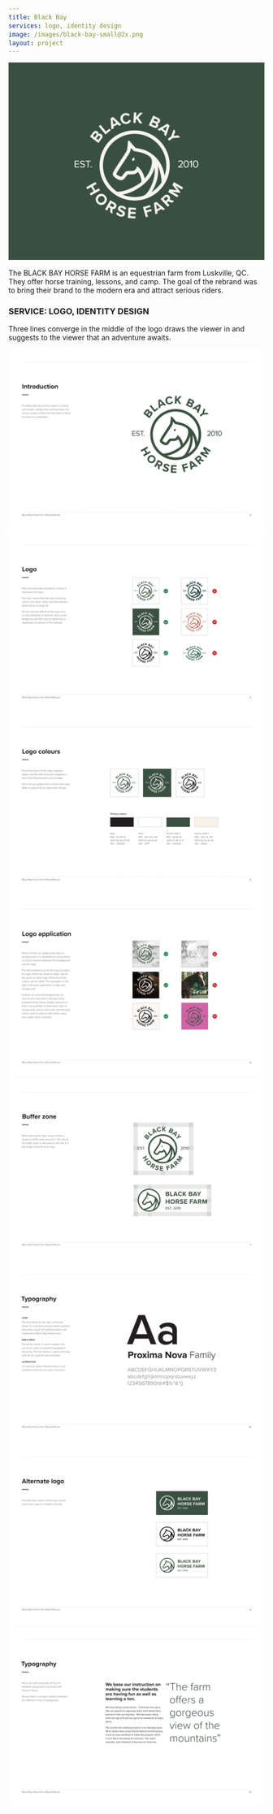 ```yaml
---
title: Black Bay
services: logo, identity design
image: /images/black-bay-small@2x.png
layout: project
---
```


<img class="img-flex" src="/images/black-bay-logo.svg" />

The BLACK BAY HORSE FARM is an equestrian farm from Luskville, QC. They
offer horse training, lessons, and camp. The goal of the rebrand was to
bring their brand to the modern era and attract serious riders.

<h3>SERVICE: LOGO, IDENTITY DESIGN</h3>

Three lines converge in the middle of the logo draws the viewer in
and suggests to the viewer that an adventure awaits.

<img class="img-flex drop-shadow push" src="/images/black-bay-manual-1.png" />
<img class="img-flex drop-shadow push" src="/images/black-bay-manual-2.png" />
<img class="img-flex drop-shadow push" src="/images/black-bay-manual-3.png" />
<img class="img-flex drop-shadow push" src="/images/black-bay-manual-4.png" />
<img class="img-flex drop-shadow push" src="/images/black-bay-manual-5.png" />
<img class="img-flex drop-shadow push" src="/images/black-bay-manual-6.png" />
<img class="img-flex drop-shadow push" src="/images/black-bay-manual-7.png" />
<img class="img-flex drop-shadow push" src="/images/black-bay-manual-8.png" />
